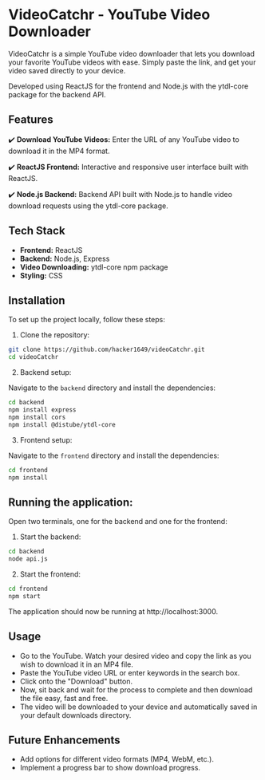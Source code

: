 # VideoCatchr - YouTube Video Downloader

VideoCatchr is a simple YouTube video downloader that lets you download your favorite YouTube videos with ease. Simply paste the link, and get your video saved directly to your device. 

Developed using ReactJS for the frontend and Node.js with the ytdl-core package for the backend API.

## Features
✔️ **Download YouTube Videos:** Enter the URL of any YouTube video to download it in the MP4 format.

✔️ **ReactJS Frontend:** Interactive and responsive user interface built with ReactJS.

✔️ **Node.js Backend:** Backend API built with Node.js to handle video download requests using the ytdl-core package.

## Tech Stack

- **Frontend:** ReactJS
- **Backend:** Node.js, Express
- **Video Downloading:** ytdl-core npm package
- **Styling:** CSS

## Installation

To set up the project locally, follow these steps:

1. Clone the repository:

```bash
git clone https://github.com/hacker1649/videoCatchr.git
cd videoCatchr
```

2. Backend setup:

Navigate to the `backend` directory and install the dependencies:

```bash
cd backend
npm install express
npm install cors
npm install @distube/ytdl-core
```

3. Frontend setup:

Navigate to the `frontend` directory and install the dependencies:

```bash
cd frontend
npm install
```

## Running the application:

Open two terminals, one for the backend and one for the frontend:

1. Start the backend:

```bash
cd backend
node api.js
```

2. Start the frontend:

```bash
cd frontend
npm start
```

The application should now be running at http://localhost:3000.

## Usage

- Go to the YouTube. Watch your desired video and copy the link as you wish to download it in an MP4 file.
- Paste the YouTube video URL or enter keywords in the search box.
- Click onto the "Download" button.
- Now, sit back and wait for the process to complete and then download the file easy, fast and free.
- The video will be downloaded to your device and automatically saved in your default downloads directory.

## Future Enhancements

- Add options for different video formats (MP4, WebM, etc.).
- Implement a progress bar to show download progress.
